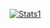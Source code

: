 [![Stats1](https://github-readme-stats.vercel.app/api?username=wizzy-fuck&show_icons=true&theme=dark)](https://github.com/wizzy-fuck) <br />
